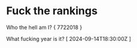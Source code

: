 # Fuck the rankings

Who the hell am I?
{ 7722018 }

What fucking year is it?
[ 2024-09-14T18:30:00Z ]

